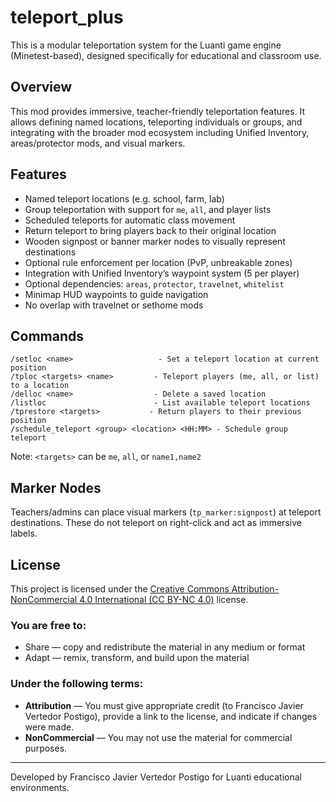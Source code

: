 # teleport_plus

This is a modular teleportation system for the Luanti game engine (Minetest-based), designed specifically for educational and classroom use.

## Overview

This mod provides immersive, teacher-friendly teleportation features. It allows defining named locations, teleporting individuals or groups, and integrating with the broader mod ecosystem including Unified Inventory, areas/protector mods, and visual markers.

## Features

- Named teleport locations (e.g. school, farm, lab)
- Group teleportation with support for `me`, `all`, and player lists
- Scheduled teleports for automatic class movement
- Return teleport to bring players back to their original location
- Wooden signpost or banner marker nodes to visually represent destinations
- Optional rule enforcement per location (PvP, unbreakable zones)
- Integration with Unified Inventory’s waypoint system (5 per player)
- Optional dependencies: `areas`, `protector`, `travelnet`, `whitelist`
- Minimap HUD waypoints to guide navigation
- No overlap with travelnet or sethome mods

## Commands

```
/setloc <name>                   - Set a teleport location at current position
/tploc <targets> <name>         - Teleport players (me, all, or list) to a location
/delloc <name>                  - Delete a saved location
/listloc                        - List available teleport locations
/tprestore <targets>           - Return players to their previous position
/schedule_teleport <group> <location> <HH:MM> - Schedule group teleport
```
Note: `<targets>` can be `me`, `all`, or `name1,name2`

## Marker Nodes

Teachers/admins can place visual markers (`tp_marker:signpost`) at teleport destinations. These do not teleport on right-click and act as immersive labels.

## License

This project is licensed under the [Creative Commons Attribution-NonCommercial 4.0 International (CC BY-NC 4.0)](https://creativecommons.org/licenses/by-nc/4.0/) license.

### You are free to:
- Share — copy and redistribute the material in any medium or format
- Adapt — remix, transform, and build upon the material

### Under the following terms:
- **Attribution** — You must give appropriate credit (to Francisco Javier Vertedor Postigo), provide a link to the license, and indicate if changes were made.
- **NonCommercial** — You may not use the material for commercial purposes.

---

Developed by Francisco Javier Vertedor Postigo for Luanti educational environments.

